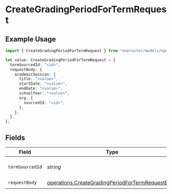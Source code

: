 # CreateGradingPeriodForTermRequest

## Example Usage

```typescript
import { CreateGradingPeriodForTermRequest } from "oneroster/models/operations";

let value: CreateGradingPeriodForTermRequest = {
  termSourcedId: "<id>",
  requestBody: {
    academicSession: {
      title: "<value>",
      startDate: "<value>",
      endDate: "<value>",
      schoolYear: "<value>",
      org: {
        sourcedId: "<id>",
      },
    },
  },
};
```

## Fields

| Field                                                                                                                | Type                                                                                                                 | Required                                                                                                             | Description                                                                                                          |
| -------------------------------------------------------------------------------------------------------------------- | -------------------------------------------------------------------------------------------------------------------- | -------------------------------------------------------------------------------------------------------------------- | -------------------------------------------------------------------------------------------------------------------- |
| `termSourcedId`                                                                                                      | *string*                                                                                                             | :heavy_check_mark:                                                                                                   | The sourcedId of the term                                                                                            |
| `requestBody`                                                                                                        | [operations.CreateGradingPeriodForTermRequestBody](../../models/operations/creategradingperiodfortermrequestbody.md) | :heavy_check_mark:                                                                                                   | N/A                                                                                                                  |